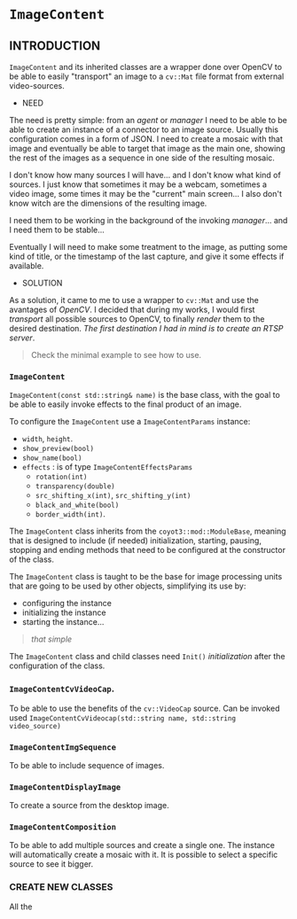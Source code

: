 # `ImageContent`

## INTRODUCTION

`ImageContent` and its inherited classes are a wrapper done over OpenCV to be able to easily "transport" an image to a `cv::Mat` file format from external video-sources.

* NEED

The need is pretty simple: from an *agent* or *manager* I need to be able to be able to create an instance of a connector to an image source. Usually this configuration comes in a form of JSON. I need to create a mosaic with that image and eventually be able to target that image as the main one, showing the rest of the images as a sequence in one side of the resulting mosaic.

I don't know how many sources I will have... and I don't know what kind of sources. I just know that sometimes it may be a webcam, sometimes a video image, some times it may be the "current" main screen... I also don't know witch are the dimensions of the resulting image.

I need them to be working in the background of the invoking *manager*... and I need them to be stable...

Eventually I will need to make some treatment to the image, as putting some kind of title, or the timestamp of the last capture, and give it some effects if available.

* SOLUTION

As a solution, it came to me to use a wrapper to `cv::Mat` and use the avantages of *OpenCV*. I decided that during my works, I would first *transport* all possible sources to OpenCV, to finally *render* them to the desired destination. *The first destination I had in mind is to create an RTSP server*.

> Check the minimal example to see how to use.

### `ImageContent` 

`ImageContent(const std::string& name)` is the base class, with the goal to be able to easily invoke effects to the final product of an image.

To configure the `ImageContent` use a `ImageContentParams` instance:
* `width`, `height`.
* `show_preview(bool)`
* `show_name(bool)`
* `effects` : is of type `ImageContentEffectsParams`
  * `rotation(int)`
  * `transparency(double)`
  * `src_shifting_x(int)`, `src_shifting_y(int)`
  * `black_and_white(bool)`
  * `border_width(int)`.


The `ImageContent` class inherits from the `coyot3::mod::ModuleBase`, meaning that is designed to include (if needed) initialization, starting, pausing, stopping and ending methods that need to be configured at the constructor of the class. 

The `ImageContent` class is taught to be the base for image processing units that are going to be used by other objects, simplifying its use by:

* configuring the instance
* initializing the instance
* starting the instance...

> *that simple*

The `ImageContent` class and child classes need `Init()` *initialization* after the configuration of the class.


### `ImageContentCvVideoCap`.

To be able to use the benefits of the `cv::VideoCap` source. 
Can be invoked used `ImageContentCvVideocap(std::string name, std::string video_source)`

### `ImageContentImgSequence`

To be able to include sequence of images.

### `ImageContentDisplayImage` 

To create a source from the desktop image.

### `ImageContentComposition`

To be able to add multiple sources and create a single one. The instance will automatically create a mosaic with it. It is possible to select a specific source to see it bigger.

### CREATE NEW CLASSES

All the 

